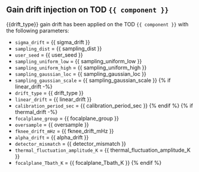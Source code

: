 ## Gain drift injection on TOD `{{ component }}`

{{drift_type}} gain drift has been applied on the TOD `{{ component }}` with the following parameters:

- `sigma_drift` = {{ sigma_drift }}
- `sampling_dist` =  {{ sampling_dist }}
- `user_seed` = {{ user_seed }}
- `sampling_uniform_low` = {{ sampling_uniform_low }}
- `sampling_uniform_high` = {{ sampling_uniform_high }}
- `sampling_gaussian_loc` = {{ sampling_gaussian_loc }}
- `sampling_gaussian_scale` = {{ sampling_gaussian_scale }}
{% if linear_drift -%}
- `drift_type` = {{ drift_type }}
- `linear_drift` = {{ linear_drift }}
- `calibration_period_sec` = {{ calibration_period_sec }}
{% endif %}
{% if thermal_drift -%}
- `focalplane_group` = {{ focalplane_group }}
- `oversample` = {{ oversample }}
- `fknee_drift_mHz` = {{ fknee_drift_mHz }}
- `alpha_drift` = {{ alpha_drift }}
- `detector_mismatch` = {{ detector_mismatch }}
- `thermal_fluctuation_amplitude_K` = {{ thermal_fluctuation_amplitude_K }}
- `focalplane_Tbath_K` = {{ focalplane_Tbath_K }}
{% endif %}
